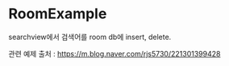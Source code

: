 # RoomExample

searchview에서 검색어를 room db에 insert, delete.

관련 예제 출처 : https://m.blog.naver.com/rjs5730/221301399428
